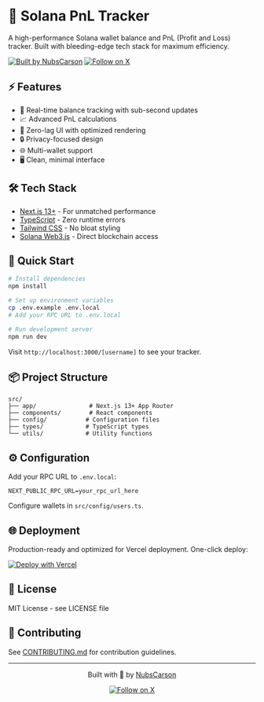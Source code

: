 # 🌟 Solana PnL Tracker

A high-performance Solana wallet balance and PnL (Profit and Loss) tracker. Built with bleeding-edge tech stack for maximum efficiency.

[![Built by NubsCarson](https://img.shields.io/badge/Built%20by-NubsCarson-black?style=flat-square)](https://nubscarson.com)
[![Follow on X](https://img.shields.io/badge/Follow-@monerosolana-000000?style=flat-square&logo=x&logoColor=white)](https://x.com/monerosolana)

## ⚡ Features

- 🚀 Real-time balance tracking with sub-second updates
- 📈 Advanced PnL calculations
- 🎯 Zero-lag UI with optimized rendering
- 🔒 Privacy-focused design
- 🌐 Multi-wallet support
- 🖥️ Clean, minimal interface

## 🛠️ Tech Stack

- [Next.js 13+](https://nextjs.org/) - For unmatched performance
- [TypeScript](https://www.typescriptlang.org/) - Zero runtime errors
- [Tailwind CSS](https://tailwindcss.com/) - No bloat styling
- [Solana Web3.js](https://solana-labs.github.io/solana-web3.js/) - Direct blockchain access

## 🚀 Quick Start

```bash
# Install dependencies
npm install

# Set up environment variables
cp .env.example .env.local
# Add your RPC URL to .env.local

# Run development server
npm run dev
```

Visit `http://localhost:3000/[username]` to see your tracker.

## 📦 Project Structure

```
src/
├── app/               # Next.js 13+ App Router
├── components/        # React components
├── config/           # Configuration files
├── types/            # TypeScript types
└── utils/            # Utility functions
```

## ⚙️ Configuration

Add your RPC URL to `.env.local`:
```
NEXT_PUBLIC_RPC_URL=your_rpc_url_here
```

Configure wallets in `src/config/users.ts`.

## 🌐 Deployment

Production-ready and optimized for Vercel deployment. One-click deploy:

[![Deploy with Vercel](https://vercel.com/button)](https://vercel.com/new/clone?repository-url=https%3A%2F%2Fgithub.com%2Fyourusername%2Fkryo)

## 📝 License

MIT License - see LICENSE file

## 🤝 Contributing

See [CONTRIBUTING.md](CONTRIBUTING.md) for contribution guidelines.

---

<div align="center">

Built with 🖤 by [NubsCarson](https://nubscarson.com)

[![Follow on X](https://img.shields.io/badge/@monerosolana-000000?style=for-the-badge&logo=x&logoColor=white)](https://x.com/monerosolana)

</div>
